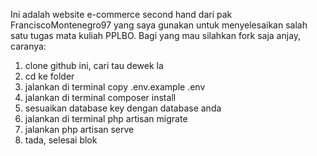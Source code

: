 Ini adalah website e-commerce second hand dari pak FranciscoMontenegro97 yang saya gunakan untuk menyelesaikan salah satu tugas mata kuliah PPLBO. Bagi yang mau silahkan fork saja anjay, caranya:
1. clone github ini, cari tau dewek la
2. cd ke folder
3. jalankan di terminal copy .env.example .env
4. jalankan di terminal composer install
5. sesuaikan database key dengan database anda
6. jalankan di terminal php artisan migrate
7. jalankan php artisan serve
8. tada, selesai blok
